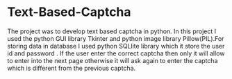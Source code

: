 # Text-Based-Captcha
The project was to develop text based captcha in python. In this project I used the python GUI library Tkinter and python image library Pillow(PIL).For storing data in  database I used python SQLlite library which it store the user id and password . If the user enter the correct captcha then only it will allow to enter into the next page otherwise it will ask again to enter the captcha which is different from the previous captcha.
